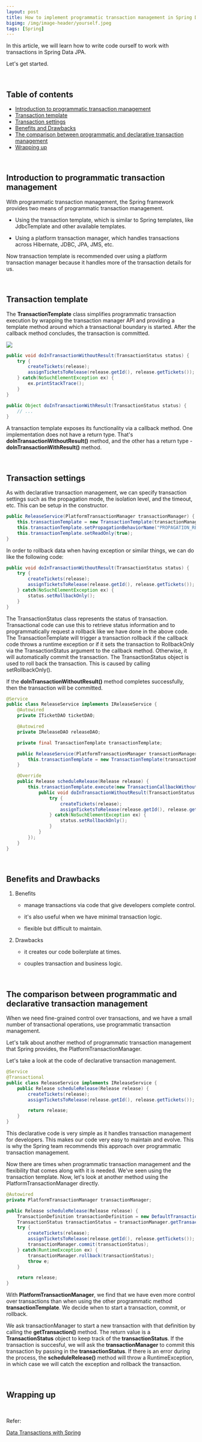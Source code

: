 ```yaml
---
layout: post
title: How to implement programmatic transaction management in Spring Data JPA
bigimg: /img/image-header/yourself.jpeg
tags: [Spring]
---
```


In this article, we will learn how to write code ourself to work with transactions in Spring Data JPA.

Let's get started.

<br>

## Table of contents
- [Introduction to programmatic transaction management](#introduction-to-programmatic-transaction-management)
- [Transaction template](#transaction-template)
- [Transaction settings](#transaction-settings)
- [Benefits and Drawbacks](#benefits-and-drawbacks)
- [The comparison between programmatic and declarative transaction management](#the-comparison-between-programmatic-and-declarative-transaction-management)
- [Wrapping up](#wrapping-up)

<br>

## Introduction to programmatic transaction management

With programmatic transaction management, the Spring framework provides two means of programmatic transaction management.
- Using the transaction template, which is similar to Spring templates, like JdbcTemplate and other available templates.

- Using a platform transaction manager, which handles transactions across Hibernate, JDBC, JPA, JMS, etc.

Now transaction template is recommended over using a platform transaction manager because it handles more of the transaction details for us.


<br>

## Transaction template

The **TransactionTemplate** class simplifies programmatic transaction execution by wrapping the transaction manager API and providing a template method around which a transactional boundary is started. After the callback method concludes, the transaction is committed.

![](../img/Spring-Boot/transaction/transaction-template.png)

```java
public void doInTransactionWithoutResult(TransactionStatus status) {
    try {
        createTickets(release);
        assignTicketsToRelease(release.getId(), release.getTickets());
    } catch(NoSuchElementException ex) {
        ex.printStackTrace();
    }
}

public Object doInTransactionWithResult(TransactionStatus status) {
    // ...
}
```

A transaction template exposes its functionality via a callback method. One implementation does not have a return type. That's **doInTransactionWithoutResult()** method, and the other has a return type - **doInTransactionWithResult()** method.


<br>

## Transaction settings

As with declarative transaction management, we can specify transaction settings such as the propagation mode, the isolation level, and the timeout, etc. This can be setup in the constructor.

```java
public ReleaseService(PlatformTransactionManager transactionManager) {
    this.transactionTemplate = new TransactionTemplate(transactionManager);
    this.transactionTemplate.setPropagationBehaviorName("PROPAGATION_REQUIRES_NEW");
    this.transactionTemplate.setReadOnly(true);
}
```

In order to rollback data when having exception or similar things, we can do like the following code:

```java
public void doInTransactionWithoutResult(TransactionStatus status) {
    try {
        createTickets(release);
        assignTicketsToRelease(release.getId(), release.getTickets());
    } catch(NoSuchElementException ex) {
        status.setRollbackOnly();
    }
}
```

The TransactionStatus class represents the status of transaction. Transactional code can use this to retrieve status information and to programmatically request a rollback like we have done in the above code. The TransactionTemplate will trigger a transaction rollback if the callback code throws a runtime exception or if it sets the transaction to RollbackOnly via the TransactionStatus argument to the callback method. Otherwise, it will automatically commit the transaction. The TransactionStatus object is used to roll back the transaction. This is caused by calling setRollbackOnly().

If the **doInTransactionWithoutResult()** method completes successfully, then the transaction will be committed.

```java
@Service
public class ReleaseService implements IReleaseService {
    @Autowired
    private ITicketDAO ticketDAO;

    @Autowired
    private IReleaseDAO releaseDAO;

    private final TransactionTemplate transactionTemplate;

    public ReleaseService(PlatformTransactionManager transactionManager) {
        this.transactionTemplate = new TransactionTemplate(transactionManager);
    }

    @Override
    public Release scheduleRelease(Release release) {
        this.transactionTemplate.execute(new TransactionCallbackWithoutResult() {
            public void doInTransactionWithoutResult(TransactionStatus status) {
                try {
                    createTickets(release);
                    assignTicketsToRelease(release.getId(), release.getTickets());
                } catch(NoSuchElementException ex) {
                    status.setRollbackOnly();
                }
            }
        });
    }
}
```

<br>

## Benefits and Drawbacks
1. Benefits

    - manage transactions via code that give developers complete control.

    - it's also useful when we have minimal transaction logic.

    - flexible but difficult to maintain.

2. Drawbacks

    - it creates our code boilerplate at times.

    - couples transaction and business logic.

<br>

## The comparison between programmatic and declarative transaction management

When we need fine-grained control over transactions, and we have a small number of transactional operations, use programmatic transaction management.

Let's talk about another method of programmatic transaction management that Spring provides, the PlatformTransactionManager.

Let's take a look at the code of declarative transaction management.

```java
@Service
@Transactional
public class ReleaseService implements IReleaseService {
    public Release scheduleRelease(Release release) {
        createTickets(release);
        assignTicketsToRelease(release.getId(), release.getTickets());

        return release;
    }
}
```

This declarative code is very simple as it handles transaction management for developers. This makes our code very easy to maintain and evolve. This is why the Spring team recommends this approach over programmatic transaction management.

Now there are times when programmatic transaction management and the flexibility that comes along with it is needed. We've seen using the transaction template. Now, let's look at another method using the PlatformTransactionManager directly.

```java
@Autowired
private PlatformTransactionManager transactionManager;

public Release scheduleRelease(Release release) {
    TransactionDefinition transactionDefinition = new DefaultTransactionDefinition();
    TransactionStatus transactionStatus = transactionManager.getTransaction(transactionDefinition);
    try {
        createTickets(release);
        assignTicketsToRelease(release.getId(), release.getTickets());
        transactionManager.commit(transactionStatus);
    } catch(RuntimeException ex) {
        transactionManager.rollback(transactionStatus);
        throw e;
    }

    return release;
}
```

With **PlatformTransactionManager**, we find that we have even more control over transactions than when using the other programmatic method **transactionTemplate**. We decide when to start a transaction, commit, or rollback.

We ask transactionManager to start a new transaction with that definition by calling the **getTransaction()** method. The return value is a **TransactionStatus** object to keep track of the **transactionStatus**. If the transaction is succesful, we will ask the **transactionManager** to commit this transaction by passing in the **transactionStatus**. If there is an error during the process, the **scheduleRelease()** method will throw a RuntimeException, in which case we will catch the exception and rollback the transaction.


<br>

## Wrapping up




<br>

Refer:

[Data Transactions with Spring](https://app.pluralsight.com/library/courses/data-transactions-spring/table-of-contents)